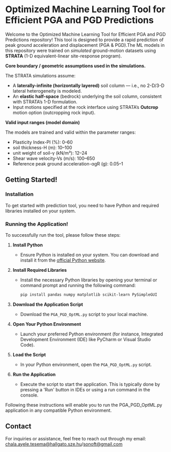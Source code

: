# Optimized Machine Learning Tool for Efficient PGA and PGD Predictions

Welcome to the Optimized Machine Learning Tool for Efficient PGA and PGD Predictions repository! This tool is designed to provide a rapid prediction of peak ground acceleration and displacement (PGA & PGD).The ML models in this repository were trained on *simulated* ground-motion datasets using **STRATA** (1-D equivalent-linear site-response program). 

**Core boundary / geometric assumptions used in the simulations.**  

The STRATA simulations assume:
- A **laterally-infinite (horizontally layered)** soil column — i.e., no 2-D/3-D lateral heterogeneity is modeled.  
- An **elastic half-space** (bedrock) underlying the soil column, consistent with STRATA’s 1-D formulation. 
- Input motions specified at the rock interface using STRATA’s **Outcrop** motion option (outcropping rock input).
  
 **Valid input ranges (model domain)**
  
The models are trained and valid within the parameter ranges:

-	Plasticity Index-PI (%): 0–60
- soil thickness-H (m): 10–100
-	unit weight of soil-γ (kN/m³): 12–24
-	Shear wave velocity-Vs (m/s): 100–650
- Reference peak ground acceleration-αgR (g): 0.05–1


## Getting Started!

### Installation

To get started with prediction tool, you need to have Python and required libraries installed on your system.


### Running the Application!

To successfully run the tool, please follow these steps:

1. **Install Python**
   - Ensure Python is installed on your system. You can download and install it from the [official Python website](https://www.python.org/).

2. **Install Required Libraries**
   - Install the necessary Python libraries by opening your terminal or command prompt and running the following command:
     ```bash
     pip install pandas numpy matplotlib scikit-learn PySimpleGUI 
     ```

3. **Download the Application Script**
   - Download the `PGA_PGD_OptML.py` script to your local machine.

4. **Open Your Python Environment**
   - Launch your preferred Python environment (for instance, Integrated Development Environment (IDE) like PyCharm or Visual Studio Code).

5. **Load the Script**
   - In your Python environment, open the `PGA_PGD_OptML.py`  script.

6. **Run the Application**
   - Execute the script to start the application. This is typically done by pressing a 'Run' button in IDEs or using a run command in the console.

Following these instructions will enable you to run the PGA_PGD_OptML.py application in any compatible Python environment.

## Contact

For inquiries or assistance, feel free to reach out through my email: chala.ayele.tesema@hallgato.sze.hu/sonoft@gmail.com

